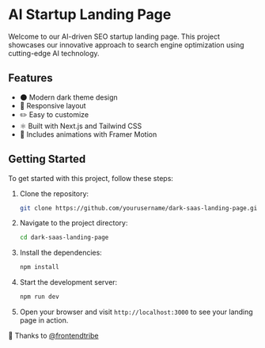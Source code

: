# AI Startup Landing Page

Welcome to our AI-driven SEO startup landing page. This project showcases our innovative approach to search engine optimization using cutting-edge AI technology.

## Features

- 🌑 Modern dark theme design
- 📱 Responsive layout
- ✏️ Easy to customize
- ⚛️ Built with Next.js and Tailwind CSS
- 🎥 Includes animations with Framer Motion

## Getting Started

To get started with this project, follow these steps:

1. Clone the repository:
   ```bash
   git clone https://github.com/yourusername/dark-saas-landing-page.git
   ```
2. Navigate to the project directory:
   ```bash
   cd dark-saas-landing-page
   ```
3. Install the dependencies:
   ```bash
   npm install
   ```
4. Start the development server:
   ```bash
   npm run dev
   ```
5. Open your browser and visit `http://localhost:3000` to see your landing page in action.

💌 Thanks to [@frontendtribe](https://www.youtube.com/@frontend-tribe)

